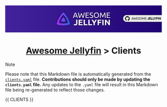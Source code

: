 <!--
⚠️ WARNING: DO NOT EDIT THIS FILE ⚠️

This Markdown file is auto-generated from the `assets/clients/clients.yaml` file. 
Any manual changes made to this file will be overwritten the next time it is generated. 
To make changes, please edit the `assets/clients/clients.yaml` file and regenerate this Markdown file.
-->

<p align="center">
  <img src="assets/banner.png" />
  <h1 align="center"><a href="https://github.com/awesome-jellyfin/awesome-jellyfin">Awesome Jellyfin</a> > Clients</h1>
</p>

> [!NOTE]
> Please note that this Markdown file is automatically generated from the [`clients.yaml`](./assets/clients/clients.yaml) file. 
> **Contributions should only be made by updating the `clients.yaml` file.** 
> Any updates to the `.yaml` file will result in this Markdown file being re-generated to reflect those changes.

{{ CLIENTS }}
